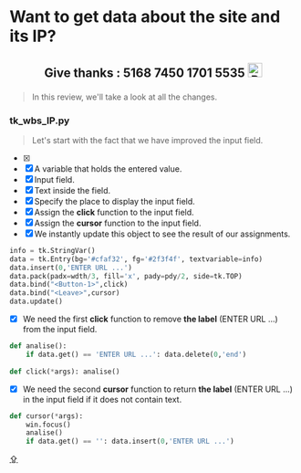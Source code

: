 # <p id="UP">Want to get data about the site and its IP?</p>

## <p align="center">Give thanks : 5168 7450 1701 5535 <a href="https://en.privatbank.ua/all-ways-to-receive-send-an-international-transfer"><img src="https://upload.wikimedia.org/wikipedia/uk/f/ff/%D0%9B%D0%BE%D0%B3%D0%BE%D1%82%D0%B8%D0%BF_%D0%9F%D1%80%D0%B8%D0%B2%D0%B0%D1%8224.png" width = "25" alt="Privat Bank UA"> </a></p>

> In this review, we'll take a look at all the changes.

### tk_wbs_IP.py

> Let's start with the fact that we have improved the input field.

- [X] 
- [X] A variable that holds the entered value.
-[X] Input field.
-[X] Text inside the field.
-[X] Specify the place to display the input field.
-[X] Assign the __click__ function to the input field.
-[X] Assign the __cursor__ function to the input field.
-[X] We instantly update this object to see the result of our assignments.
```python
info = tk.StringVar()
data = tk.Entry(bg='#cfaf32', fg='#2f3f4f', textvariable=info)
data.insert(0,'ENTER URL ...')
data.pack(padx=wdth/3, fill='x', pady=pdy/2, side=tk.TOP)
data.bind("<Button-1>",click)
data.bind("<Leave>",cursor)
data.update()
```
-[X] We need the first __click__ function to remove __the label__ (ENTER URL ...) from the input field.
```python
def analise():
    if data.get() == 'ENTER URL ...': data.delete(0,'end')
    
def click(*args): analise()
```
-[X] We need the second __cursor__ function to return __the label__ (ENTER URL ...) in the input field if it does not contain text.
```python
def cursor(*args):
    win.focus()
    analise()
    if data.get() == '': data.insert(0,'ENTER URL ...')
```

[⇪](#UP)
